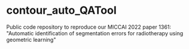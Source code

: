 # contour_auto_QATool
Public code repository to reproduce our MICCAI 2022 paper 1361: "Automatic identification of segmentation errors for radiotherapy using geometric learning"
